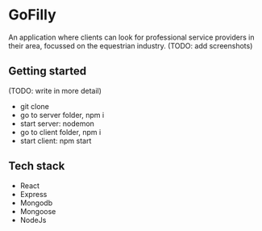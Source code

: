 # GoFilly

An application where clients can look for professional service providers in their area, focussed on the equestrian industry.
(TODO: add screenshots)

## Getting started

(TODO: write in more detail)

- git clone
- go to server folder, npm i
- start server: nodemon
- go to client folder, npm i
- start client: npm start

## Tech stack

- React
- Express
- Mongodb
- Mongoose
- NodeJs

